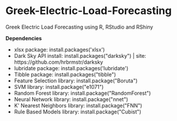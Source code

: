 # Greek-Electric-Load-Forecasting
Greek Electric Load Forecasting using R, RStudio and RShiny

<b>Dependencies</b>
<ul>
  <li>xlsx package: install.packages('xlsx')</li>
  <li>Dark Sky API install: install.packages("darksky") | site: https://github.com/hrbrmstr/darksky</li>
  <li>lubridate package: install.packages('lubridate')</li>
  <li>Tibble package: install.packages("tibble")</li>
  <li>Feature Selection library: install.package("Boruta")</li>
  <li>SVM library: install.package("e1071")</li>
  <li>Random Forest library: install.package("RandomForest")</li>
  <li>Neural Network library: install.package("nnet")</li>
  <li>K' Nearest Neighbors library: install.package("FNN")</li>
  <li>Rule Based Models library: install.package("Cubist")</li>
</ul>
